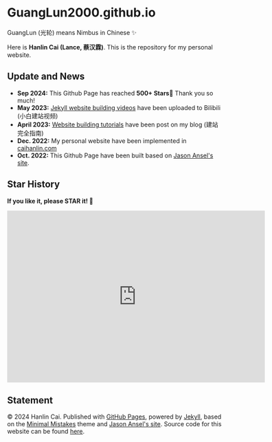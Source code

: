 # GuangLun2000.github.io

GuangLun (光轮) means Nimbus in Chinese ✨

Here is **Hanlin Cai (Lance, 蔡汉霖)**. This is the repository for my personal website.

## Update and News

- **Sep 2024:** This Github Page has reached **500+ Stars**🌟 Thank you so much!
- **May 2023:** [Jekyll website building videos](https://www.bilibili.com/video/BV1ja4y1G7tX/) have been uploaded to Bilibili (小白建站视频)
- **April 2023:** [Website building tutorials](https://caihanlin.com/blogs/web/) have been post on my blog (建站完全指南)
- **Dec. 2022:** My personal website have been implemented in [caihanlin.com](https://caihanlin.com)
- **Oct. 2022:** This Github Page have been built based on [Jason Ansel's site](https://github.com/jansel/jansel.github.io).

## Star History

**If you like it, please STAR it! 🥰**

<iframe style="width:100%;height:auto;min-width:600px;min-height:400px;" src="https://www.star-history.com/embed?secret=Z2l0aHViX3BhdF8xMUFSVkxCRUEwTDhqNGtjZkVRQ0pzX1RUa3FIZEd4N1lrdFJqZmNWZEVSUVo4NlNaQ3VQTW9UUWNEeW1yNU45NjVVS1ZIU1pJQ3dTOVVvNlcx#GuangLun2000/GuangLun2000.github.io&Date" frameBorder="0"></iframe>

## Statement

© 2024 Hanlin Cai. Published with [GitHub Pages](https://pages.github.com/), powered by [Jekyll](https://jekyllrb.com/), based on the [Minimal Mistakes](https://mademistakes.com/) theme and [Jason Ansel's site](https://github.com/jansel/jansel.github.io). Source code for this website can be found [here](https://github.com/GuangLun2000/GuangLun2000.github.io).
